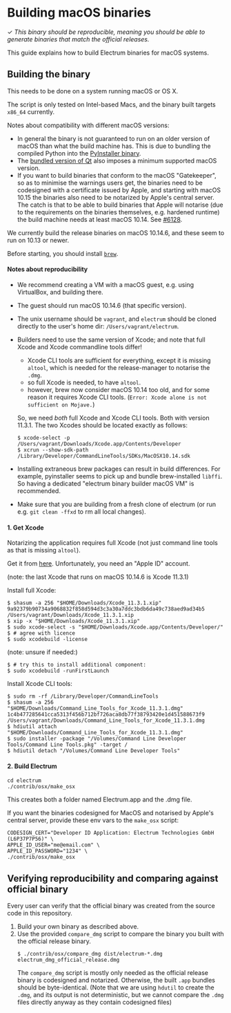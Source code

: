 Building macOS binaries
=======================

✓ _This binary should be reproducible, meaning you should be able to generate
   binaries that match the official releases._

This guide explains how to build Electrum binaries for macOS systems.


## Building the binary

This needs to be done on a system running macOS or OS X.

The script is only tested on Intel-based Macs, and the binary built
targets `x86_64` currently.

Notes about compatibility with different macOS versions:
- In general the binary is not guaranteed to run on an older version of macOS
  than what the build machine has. This is due to bundling the compiled Python into
  the [PyInstaller binary](https://github.com/pyinstaller/pyinstaller/issues/1191).
- The [bundled version of Qt](https://github.com/spesmilo/electrum/issues/3685) also
  imposes a minimum supported macOS version.
- If you want to build binaries that conform to the macOS "Gatekeeper", so as to
  minimise the warnings users get, the binaries need to be codesigned with a
  certificate issued by Apple, and starting with macOS 10.15 the binaries also
  need to be notarized by Apple's central server. The catch is that to be able to build
  binaries that Apple will notarise (due to the requirements on the binaries themselves,
  e.g. hardened runtime) the build machine needs at least macOS 10.14.
  See [#6128](https://github.com/spesmilo/electrum/issues/6128).

We currently build the release binaries on macOS 10.14.6, and these seem to run on
10.13 or newer.

Before starting, you should install [`brew`](https://brew.sh/).


#### Notes about reproducibility

- We recommend creating a VM with a macOS guest, e.g. using VirtualBox,
  and building there.
- The guest should run macOS 10.14.6 (that specific version).
- The unix username should be `vagrant`, and `electrum` should be cloned directly
  to the user's home dir: `/Users/vagrant/electrum`.
- Builders need to use the same version of Xcode; and note that
  full Xcode and Xcode commandline tools differ!
  - Xcode CLI tools are sufficient for everything, except it is missing `altool`,
    which is needed for the release-manager to notarise the `.dmg`.
  - so full Xcode is needed, to have `altool`.
  - however, brew now consider macOS 10.14 too old, and for some reason it
    requires Xcode CLI tools. (`Error: Xcode alone is not sufficient on Mojave.`)

  So, we need *both* full Xcode and Xcode CLI tools. Both with version 11.3.1.
  The two Xcodes should be located exactly as follows:
    ```
    $ xcode-select -p
    /Users/vagrant/Downloads/Xcode.app/Contents/Developer
    $ xcrun --show-sdk-path
    /Library/Developer/CommandLineTools/SDKs/MacOSX10.14.sdk
    ```
- Installing extraneous brew packages can result in build differences.
  For example, pyinstaller seems to pick up and bundle brew-installed `libffi`.
  So having a dedicated "electrum binary builder macOS VM" is recommended.
- Make sure that you are building from a fresh clone of electrum
  (or run e.g. `git clean -ffxd` to rm all local changes).


#### 1. Get Xcode

Notarizing the application requires full Xcode
(not just command line tools as that is missing `altool`).

Get it from [here](https://developer.apple.com/download/more/).
Unfortunately, you need an "Apple ID" account.

(note: the last Xcode that runs on macOS 10.14.6 is Xcode 11.3.1)

Install full Xcode:
```
$ shasum -a 256 "$HOME/Downloads/Xcode_11.3.1.xip"
9a92379b90734a9068832f858d594d3c3a30a7ddc3bdb6da49c738aed9ad34b5  /Users/vagrant/Downloads/Xcode_11.3.1.xip
$ xip -x "$HOME/Downloads/Xcode_11.3.1.xip"
$ sudo xcode-select -s "$HOME/Downloads/Xcode.app/Contents/Developer/"
$ # agree with licence
$ sudo xcodebuild -license
```

(note: unsure if needed:)
```
$ # try this to install additional component:
$ sudo xcodebuild -runFirstLaunch
```

Install Xcode CLI tools:
```
$ sudo rm -rf /Library/Developer/CommandLineTools
$ shasum -a 256 "$HOME/Downloads/Command_Line_Tools_for_Xcode_11.3.1.dmg"
1c4b477285641cca5313f456b712bf726aca8db77f38793420e1d451588673f9  /Users/vagrant/Downloads/Command_Line_Tools_for_Xcode_11.3.1.dmg
$ hdiutil attach "$HOME/Downloads/Command_Line_Tools_for_Xcode_11.3.1.dmg"
$ sudo installer -package "/Volumes/Command Line Developer Tools/Command Line Tools.pkg" -target /
$ hdiutil detach "/Volumes/Command Line Developer Tools"
```

#### 2. Build Electrum

    cd electrum
    ./contrib/osx/make_osx

This creates both a folder named Electrum.app and the .dmg file.

If you want the binaries codesigned for MacOS and notarised by Apple's central server,
provide these env vars to the `make_osx` script:

    CODESIGN_CERT="Developer ID Application: Electrum Technologies GmbH (L6P37P7P56)" \
    APPLE_ID_USER="me@email.com" \
    APPLE_ID_PASSWORD="1234" \
    ./contrib/osx/make_osx


## Verifying reproducibility and comparing against official binary

Every user can verify that the official binary was created from the source code in this
repository.

1. Build your own binary as described above.
2. Use the provided `compare_dmg` script to compare the binary you built with
   the official release binary.
    ```
    $ ./contrib/osx/compare_dmg dist/electrum-*.dmg electrum_dmg_official_release.dmg
    ```
   The `compare_dmg` script is mostly only needed as the official release binary is
   codesigned and notarized. Otherwise, the built `.app` bundles should be byte-identical.
   (Note that we are using `hdutil` to create the `.dmg`, and its output is not
   deterministic, but we cannot compare the `.dmg` files directly anyway as they contain
   codesigned files)
